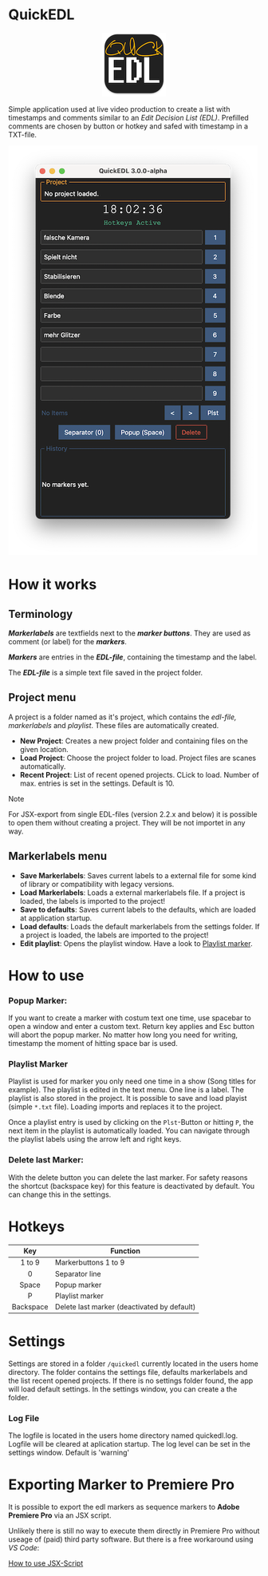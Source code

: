 # QuickEDL
<p align="center">
    <img src="assets/icon_128.png" alt="logo">
</p>

Simple application used at live video production to create a list with timestamps and comments similar to an *Edit Decision List (EDL)*.
Prefilled comments are chosen by button or hotkey and safed with timestamp in a TXT-file.

![screensshot mainwindow](docs/assets/screenshot_main_300alpha.png)

# How it works

## Terminology

***Markerlabels*** are textfields next to the ***marker buttons***. They are used as comment (or label) for the ***markers***.

***Markers*** are entries in the ***EDL-file***, containing the timestamp and the label.

The ***EDL-file*** is a simple text file saved in the project folder.

## Project menu
A project is a folder named as it's project, which contains the *edl-file, markerlabels* and *playlist*. These files are automatically created.

- **New Project**: Creates a new project folder and containing files on the given location.
- **Load Project**: Choose the project folder to load. Project files are scanes automatically.
- **Recent Project**: List of recent opened projects. CLick to load. Number of max. entries is set in the settings. Default is 10.

> [!NOTE]
> For JSX-export from single EDL-files (version 2.2.x and below) it is possible to open them without creating a project. They will be not importet in any way.

## Markerlabels menu
- **Save Markerlabels**: Saves current labels to a external file for some kind of library or compatibility with legacy versions.
- **Load Markerlabels**: Loads a external markerlabels file. If a project is loaded, the labels is imported to the project!
- **Save to defaults**: Saves current labels to the defaults, which are loaded at application startup.
- **Load defaults**: Loads the default markerlabels from the settings folder. If a project is loaded, the labels are imported to the project!
- **Edit playlist**: Opens the playlist window. Have a look to [Playlist marker](#playlist-marker).

# How to use

### Popup Marker:
If you want to create a marker with costum text one time, use spacebar to open a window and enter a custom text. Return key applies and Esc button will abort the popup marker.
No matter how long you need for writing, timestamp the moment of hitting space bar is used.

### Playlist Marker
Playlist is used for marker you only need one time in a show (Song titles for example). The playlist is edited in the text menu. One line is a label. The playlist is also stored in the project.
It is possible to save and load playist (simple `*.txt` file). Loading imports and replaces it to the project.

Once a playlist entry is used by clicking on the `Plst`-Button or hitting `P`, the next item in the playlist is automatically loaded.
You can navigate through the playlist labels using the arrow left and right keys.

### Delete last Marker:
With the delete button you can delete the last marker. For safety reasons the shortcut (backspace key) for this feature is deactivated by default. You can change this in the settings.

# Hotkeys
| Key | Function |
|:---:| --- |
| 1 to 9 | Markerbuttons 1 to 9 |
| 0 | Separator line |
| Space | Popup marker |
| P | Playlist marker |
| Backspace | Delete last marker (deactivated by default) |

# Settings

Settings are stored in a folder `/quickedl` currently located in the users home directory.
The folder contains the settings file, defaults markerlabels and the list recent opened projects.
If there is no settings folder found, the app will load default settings.
In the settings window, you can create a the folder.

### Log File
The logfile is located in the users home directory named quickedl.log. Logfile will be cleared at aplication startup.
The log level can be set in the settings window. Default is 'warning'

# Exporting Marker to Premiere Pro
It is possible to export the edl markers as sequence markers to **Adobe Premiere Pro** via an JSX script.

Unlikely there is still no way to execute them directly in Premiere Pro without useage of (paid) third party software.
But there is a free workaround using *VS Code*:
 
[How to use JSX-Script](docs/jsx.md)

